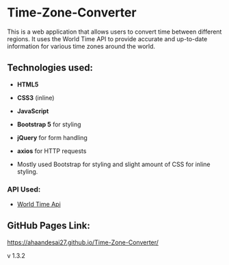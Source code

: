 # Time-Zone-Converter
This is a web application that allows users to convert time between different regions. It uses the World Time API to provide accurate and up-to-date information for various time zones around the world.

## Technologies used:
- **HTML5**
- **CSS3** (inline)
- **JavaScript**
- **Bootstrap 5** for styling
- **jQuery** for form handling
- **axios** for HTTP requests

- Mostly used Bootstrap for styling and slight amount of CSS for inline styling.

### API Used:
- <a href="https://worldtimeapi.org/">World Time Api</a>

## GitHub Pages Link:
https://ahaandesai27.github.io/Time-Zone-Converter/


v 1.3.2
